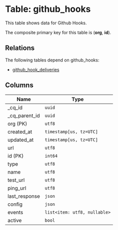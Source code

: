 # Table: github_hooks

This table shows data for Github Hooks.

The composite primary key for this table is (**org**, **id**).

## Relations

The following tables depend on github_hooks:
  - [github_hook_deliveries](github_hook_deliveries.md)

## Columns

| Name          | Type          |
| ------------- | ------------- |
|_cq_id|`uuid`|
|_cq_parent_id|`uuid`|
|org (PK)|`utf8`|
|created_at|`timestamp[us, tz=UTC]`|
|updated_at|`timestamp[us, tz=UTC]`|
|url|`utf8`|
|id (PK)|`int64`|
|type|`utf8`|
|name|`utf8`|
|test_url|`utf8`|
|ping_url|`utf8`|
|last_response|`json`|
|config|`json`|
|events|`list<item: utf8, nullable>`|
|active|`bool`|